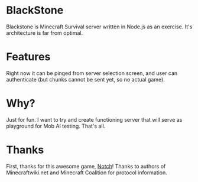 # BlackStone

Blackstone is Minecraft Survival server written in Node.js as an exercise. It's architecture is far from optimal.

# Features

Right now it can be pinged from server selection screen, and user can authenticate (but chunks cannot be sent yet, so no actual game).

# Why?

Just for fun. I want to try and create functioning server that will serve as playground for Mob AI testing. That's all.

# Thanks

First, thanks for this awesome game, [Notch](http://twitter.com/notch)!
Thanks to authors of Minecraftwiki.net and Minecraft Coalition for protocol information.
